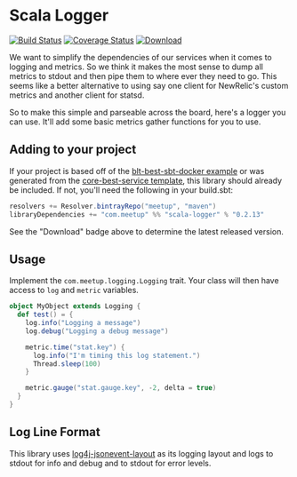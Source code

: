 # Scala Logger
[![Build Status](https://travis-ci.org/meetup/scala-logger.svg?branch=master)](https://travis-ci.org/meetup/scala-logger)
[![Coverage Status](https://coveralls.io/repos/github/meetup/scala-logger/badge.svg?branch=master&t=ZUhGFK)](https://coveralls.io/github/meetup/scala-logger?branch=master) [ ![Download](https://api.bintray.com/packages/meetup/maven/scala-logger/images/download.svg) ](https://bintray.com/meetup/maven/scala-logger/_latestVersion)

We want to simplify the dependencies of our services when it comes to
logging and metrics.  So we think it makes the most sense to dump all
metrics to stdout and then pipe them to where ever they need to go.
This seems like a better alternative to using say one client for
NewRelic's custom metrics and another client for statsd.

So to make this simple and parseable across the board, here's a
logger you can use.  It'll add some basic metrics gather functions
for you to use.

## Adding to your project

If your project is based off of the [blt-best-sbt-docker
example](https://github.com/meetup/blt-best-sbt-docker) or was
generated from the [core-best-service
template](https://github.com/meetup/core-best-service.g8/), this
library should already be included. If not, you'll need the
following in your build.sbt:

```scala
resolvers += Resolver.bintrayRepo("meetup", "maven")
libraryDependencies += "com.meetup" %% "scala-logger" % "0.2.13"
```
See the "Download" badge above to determine the latest released version.

## Usage

Implement the `com.meetup.logging.Logging` trait.  Your class will then
have access to `log` and `metric` variables.

```scala
object MyObject extends Logging {
  def test() = {
    log.info("Logging a message")
    log.debug("Logging a debug message")

    metric.time("stat.key") {
      log.info("I'm timing this log statement.")
      Thread.sleep(100)
    }

    metric.gauge("stat.gauge.key", -2, delta = true)
  }
}
```

## Log Line Format

This library uses [log4j-jsonevent-layout](https://github.com/logstash/log4j-jsonevent-layout) as
its logging layout and logs to stdout for info and debug and to stdout for error levels. 
